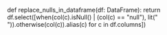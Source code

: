 def replace_nulls_in_dataframe(df: DataFrame):
    return df.select([when(col(c).isNull() | (col(c) == "null"), lit(" ")).otherwise(col(c)).alias(c) for c in df.columns])
